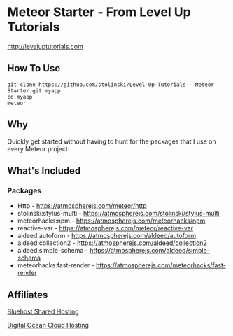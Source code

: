# Meteor Starter - From Level Up Tutorials
http://leveluptutorials.com

## How To Use

```
git clone https://github.com/stolinski/Level-Up-Tutorials---Meteor-Starter.git myapp
cd myapp
meteor
```

## Why
Quickly get started without having to hunt for the packages that I use on every Meteor project.

## What's Included

### Packages

* Http - https://atmospherejs.com/meteor/http
* stolinski:stylus-multi - https://atmospherejs.com/stolinski/stylus-multi
* meteorhacks:npm - https://atmospherejs.com/meteorhacks/npm
* reactive-var - https://atmospherejs.com/meteor/reactive-var
* aldeed:autoform - https://atmospherejs.com/aldeed/autoform
* aldeed:collection2 - https://atmospherejs.com/aldeed/collection2
* aldeed:simple-schema - https://atmospherejs.com/aldeed/simple-schema
* meteorhacks:fast-render - https://atmospherejs.com/meteorhacks/fast-render

## Affiliates
[Bluehost Shared Hosting](http://www.bluehost.com/track/leveluptutorials/MeteorStarterGithub)

[Digital Ocean Cloud Hosting](https://www.digitalocean.com/?refcode=67357174b09e)